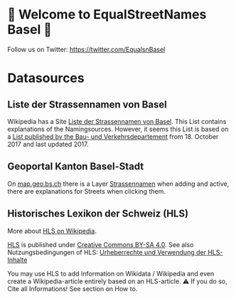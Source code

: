 # 🖤 Welcome to EqualStreetNames Basel 🖤

Follow us on Twitter: https://twitter.com/EqualsnBasel

# Datasources
## Liste der Strassennamen von Basel
Wikipedia has a Site [Liste der Strassennamen von Basel](https://de.wikipedia.org/wiki/Liste_der_Strassennamen_von_Basel). This List contains explanations of the Namingsources. However, it seems this List is based on a [List published by the Bau- und Verkehrsdepartement](https://www.bvd.bs.ch/dam/jcr:b8733740-18a4-4bff-892f-d90b03c36681/Basler%20Strassennamen%20mit%20Kurzerklaerungen%202017-10-18.pdf) from 18. October 2017 and last updated 2017.

## Geoportal Kanton Basel-Stadt
On [map.geo.bs.ch](map.geo.bs.ch) there is a Layer [Strassennamen](https://map.geo.bs.ch/?tree_group_layers_Basler%20Strassennamen=SN_Strassennamenerlaeuterung&lang=de&tree_groups=Strassennamen) when adding and active, there are explanations for Streets when clicking them.


## Historisches Lexikon der Schweiz (HLS)
More about [HLS on Wikipedia](https://de.wikipedia.org/wiki/Historisches_Lexikon_der_Schweiz).

[HLS](https://hls-dhs-dss.ch) is published under [Creative Commons BY-SA 4.0](https://creativecommons.org/licenses/by-sa/4.0/). See also Nutzungsbedingungen of HLS: [Urheberrechte und Verwendung der HLS-Inhalte](https://hls-dhs-dss.ch/de/about/usage#HUrheberrechteundVerwendungderHLS-Inhalte)

You may use HLS to add Information on Wikidata / Wikipedia and even create a Wikipedia-article entirely based on an HLS-article. 
:warning: If you do so, Cite all Informations! See section on How to.
